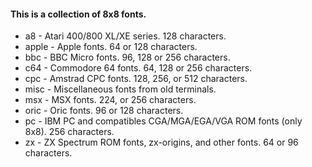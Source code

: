 #### This is a collection of 8x8 fonts.

* a8 - Atari 400/800 XL/XE series. 128 characters.
* apple - Apple fonts. 64 or 128 characters.
* bbc - BBC Micro fonts. 96, 128 or 256 characters.
* c64 - Commodore 64 fonts. 64, 128 or 256 characters.
* cpc - Amstrad CPC fonts. 128, 256, or 512 characters.
* misc - Miscellaneous fonts from old terminals.
* msx - MSX fonts. 224, or 256 characters.
* oric - Oric fonts. 96 or 128 characters.
* pc - IBM PC and compatibles CGA/MGA/EGA/VGA ROM fonts (only 8x8). 256 characters.
* zx - ZX Spectrum ROM fonts, zx-origins, and other fonts. 64 or 96 characters.
